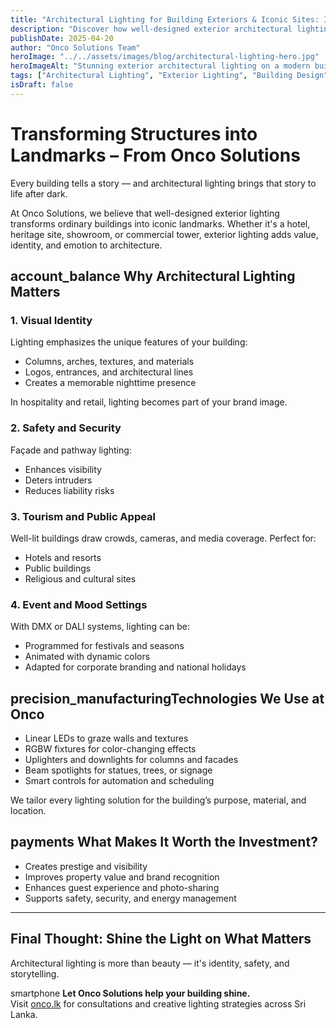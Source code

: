 ```yaml
---
title: "Architectural Lighting for Building Exteriors & Iconic Sites: Is It Worth It?"
description: "Discover how well-designed exterior architectural lighting transforms buildings into iconic landmarks, adding value, identity, and emotion. From Onco Solutions."
publishDate: 2025-04-20 
author: "Onco Solutions Team"
heroImage: "../../assets/images/blog/architectural-lighting-hero.jpg"
heroImageAlt: "Stunning exterior architectural lighting on a modern building at night"
tags: ["Architectural Lighting", "Exterior Lighting", "Building Design", "Landmarks", "Facade Lighting"]
isDraft: false
---
```


# Transforming Structures into Landmarks – From Onco Solutions

Every building tells a story — and architectural lighting brings that story to life after dark.

At Onco Solutions, we believe that well-designed exterior lighting transforms ordinary buildings into iconic landmarks. Whether it's a hotel, heritage site, showroom, or commercial tower, exterior lighting adds value, identity, and emotion to architecture.

## <span class="material-icons">account_balance</span> Why Architectural Lighting Matters

### 1. Visual Identity

Lighting emphasizes the unique features of your building:

- Columns, arches, textures, and materials  
- Logos, entrances, and architectural lines  
- Creates a memorable nighttime presence  

In hospitality and retail, lighting becomes part of your brand image.

### 2. Safety and Security

Façade and pathway lighting:

- Enhances visibility  
- Deters intruders  
- Reduces liability risks  

### 3. Tourism and Public Appeal

Well-lit buildings draw crowds, cameras, and media coverage. Perfect for:

- Hotels and resorts  
- Public buildings  
- Religious and cultural sites  

### 4. Event and Mood Settings

With DMX or DALI systems, lighting can be:

- Programmed for festivals and seasons  
- Animated with dynamic colors  
- Adapted for corporate branding and national holidays  

## <span class="material-icons">precision_manufacturing</span>Technologies We Use at Onco

- Linear LEDs to graze walls and textures  
- RGBW fixtures for color-changing effects  
- Uplighters and downlights for columns and facades  
- Beam spotlights for statues, trees, or signage  
- Smart controls for automation and scheduling  

We tailor every lighting solution for the building’s purpose, material, and location.

## <span class="material-icons">payments</span> What Makes It Worth the Investment?

- Creates prestige and visibility  
- Improves property value and brand recognition  
- Enhances guest experience and photo-sharing  
- Supports safety, security, and energy management  

---

## Final Thought: Shine the Light on What Matters

Architectural lighting is more than beauty — it's identity, safety, and storytelling.

<span class="material-icons">smartphone</span> **Let Onco Solutions help your building shine.**  
Visit [onco.lk](https://onco.lk) for consultations and creative lighting strategies across Sri Lanka.

